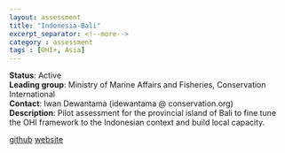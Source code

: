 ```yaml
---
layout: assessment
title: "Indonesia-Bali"
excerpt_separator: <!--more-->
category : assessment
tags : [OHI+, Asia]
---
```


**Status**: Active  
**Leading group**: Ministry of Marine Affairs and Fisheries, Conservation International  
**Contact**: Iwan Dewantama (idewantama @ conservation.org)  
**Description**: Pilot assessment for the provincial island of Bali to fine tune the OHI framework to the Indonesian context and build local capacity.  

<a href="https://github.com/OHI-Science/bali" target="_blank">github</a>
<a href="http://ohi-science.org/bali" target="_blank">website</a> 
